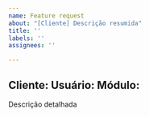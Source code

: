 ```yaml
---
name: Feature request
about: "[Cliente] Descrição resumida"
title: ''
labels: ''
assignees: ''

---
```


Cliente:
Usuário:
Módulo:
-
Descrição detalhada
